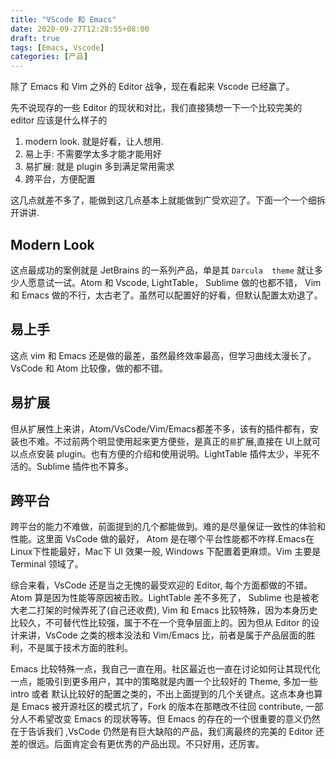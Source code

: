 ```yaml
---
title: "VScode 和 Emacs"
date: 2020-09-27T12:28:55+08:00
draft: true
tags: [Emacs, Vscode]
categories: [产品]
---
```


除了 Emacs 和 Vim 之外的 Editor 战争，现在看起来 Vscode 已经赢了。

先不说现存的一些 Editor 的现状和对比，我们直接猜想一下一个比较完美的 editor 应该是什么样子的

1. modern look. 就是好看，让人想用.
2. 易上手: 不需要学太多才能才能用好
3. 易扩展: 就是 plugin 多到满足常用需求
4. 跨平台，方便配置

这几点就差不多了，能做到这几点基本上就能做到广受欢迎了。下面一个一个细拆开讲讲.

## Modern Look
这点最成功的案例就是 JetBrains 的一系列产品，单是其 `Darcula  theme` 就让多少人愿意试一试。Atom 和 Vscode, LightTable， Sublime 做的也都不错， Vim 和 Emacs 做的不行，太古老了。虽然可以配置好的好看，但默认配置太劝退了。

## 易上手
这点 vim 和 Emacs 还是做的最差，虽然最终效率最高，但学习曲线太漫长了。VsCode 和 Atom 比较像，做的都不错。


## 易扩展
但从扩展性上来讲，Atom/VsCode/Vim/Emacs都差不多，该有的插件都有，安装也不难。不过前两个明显使用起来更方便些，是真正的`易`扩展,直接在 UI上就可以点点安装 plugin。也有方便的介绍和使用说明。LightTable 插件太少，半死不活的。Sublime 插件也不算多。

## 跨平台
跨平台的能力不难做，前面提到的几个都能做到。难的是尽量保证一致性的体验和性能。这里面 VsCode 做的最好， Atom 是在哪个平台性能都不咋样.Emacs在Linux下性能最好，Mac下 UI 效果一般, Windows 下配置着更麻烦。Vim 主要是 Terminal 领域了。

综合来看，VsCode 还是当之无愧的最受欢迎的 Editor, 每个方面都做的不错。Atom 算是因为性能等原因被击败。LightTable 差不多死了， Sublime 也是被老大老二打架的时候弄死了(自己还收费), Vim 和 Emacs 比较特殊，因为本身历史比较久，不可替代性比较强，属于不在一个竞争层面上的。因为但从 Editor 的设计来讲，VsCode 之类的根本没法和 Vim/Emacs 比，前者是属于产品层面的胜利，不是属于技术方面的胜利。

Emacs 比较特殊一点，我自己一直在用。社区最近也一直在讨论如何让其现代化一点，能吸引到更多用户，其中的策略就是内置一个比较好的 Theme, 多加一些 intro 或者 默认比较好的配置之类的，不出上面提到的几个关键点。这点本身也算是 Emacs 被开源社区的模式坑了，Fork 的版本在那瞎改不往回 contribute, 一部分人不希望改变 Emacs 的现状等等。但 Emacs 的存在的一个很重要的意义仍然在于告诉我们 ,VsCode 仍然是有巨大缺陷的产品，我们离最终的完美的 Editor 还差的很远。后面肯定会有更优秀的产品出现。不只好用，还厉害。






